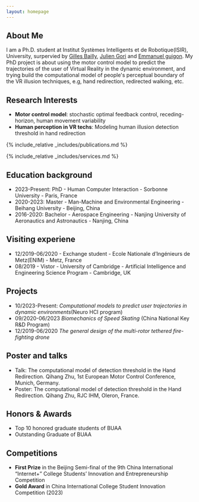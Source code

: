 ```yaml
---
layout: homepage
---
```


## About Me

I am a Ph.D. student at Institut Systèmes Intelligents et de Robotique(ISIR), University, surpervied by [Gilles Bailly](https://hci.isir.upmc.fr/gilles-bailly/), [Julien Gori](https://scholar.google.com/citations?user=YL0cIIMAAAAJ&hl=en) and [Emmanuel guigon](http://e.guigon.free.fr/). My PhD project is about using the motor control model to predict the trajectories of the user of Virtual Reality in the dynamic environment, and trying build the computational model of people's perceptual boundary of the VR illusion techniques, e.g, hand redirection, redirected walking, etc.

## Research Interests

- **Motor control model**: stochastic optimal feedback control, receding-horizon, human movement variability
- **Human perception in VR techs**: Modeling human illusion detection threshold in hand redirection
  
{% include_relative _includes/publications.md %}

{% include_relative _includes/services.md %}

## Education background
- 2023-Present: PhD - Human Computer Interaction - Sorbonne University - Paris, France
- 2020-2023: Master - Man-Machine and Environmental Engineering - Beihang University - Beijing, China
- 2016-2020: Bachelor - Aerospace Engineering - Nanjing University of Aeronautics and Astronautics - Nanjing, China

## Visiting experiene
- 12/2019-06/2020 - Exchange student - Ecole Nationale d’Ingénieurs de Metz(ENIM) - Metz, France
- 08/2019 - Vistor - University of Cambridge - Artificial Intelligence and Engineering Science Program - Cambridge, UK

## Projects
- 10/2023-Present: _Computational models to predict user trajectories in dynamic environments_(Neuro HCI program)
- 09/2020-06/2023  _Biomechanics of Speed Skating_ (China National Key R&D Program)
- 12/2019-06/2020 _The general design of the multi-rotor tethered fire-fighting drone_

## Poster and talks
-  Talk: The computational model of detection threshold in the Hand Redirection. Qihang Zhu, 1st European Motor Control Conference, Munich, Germany.
-  Poster: The computational model of detection threshold in the Hand Redirection. Qihang Zhu, RJC IHM, Oleron, France.

## Honors & Awards
-  Top 10 honored graduate students of BUAA
-  Outstanding Graduate of BUAA

## Competitions
-  **First Prize** in the Beijing Semi-final of the 9th China International “Internet+” College Students’ Innovation and Entrepreneurship Competition
-  **Gold Award** in China International College Student Innovation Competition (2023)

